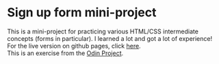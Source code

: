 # Sign up form mini-project
This is a mini-project for practicing various HTML/CSS intermediate concepts (forms in particular). I learned a lot and got a lot of experience!    
For the live version on github pages, click [here](https://www.yellowdragoon.github.io/sign-up-form).   
This is an exercise from the [Odin Project](https://www.theodinproject.com/).
